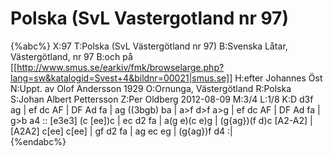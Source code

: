 # Polska (SvL Vastergotland nr 97)

{%abc%}
X:97
T:Polska (SvL Västergötland nr 97)
B:Svenska Låtar, Västergötland, nr 97
B:och på [[http://www.smus.se/earkiv/fmk/browselarge.php?lang=sw&katalogid=Svest+4&bildnr=00021|smus.se]]
H:efter Johannes Öst
N:Uppt. av Olof Andersson 1929
O:Ornunga, Västergötland
R:Polska
S:Johan Albert Pettersson
Z:Per Oldberg 2012-08-09
M:3/4
L:1/8
K:D
d3f ag | ef dc AF | DF Ad fa | ag ((3bgb) ba | 
a>f d>f a>g | ef dc AF | DF Ad fa | g>b a4 ::
[e3e3] (c [ee])c | ec d2 fa | a(g e)(c e)g | (g{ag})(f d)c [A2-A2] | 
[A2A2] c[ee] c[ee] | gf d2 fa | ag ec eg | (g{ag})f d4 :|   
{%endabc%}
